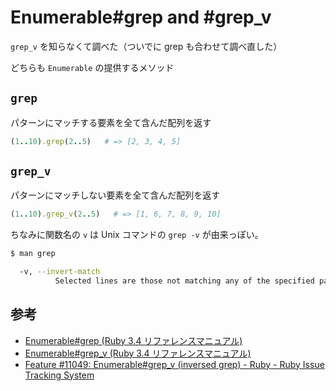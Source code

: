 # Enumerable#grep and #grep_v

`grep_v` を知らなくて調べた（ついでに grep も合わせて調べ直した）

どちらも `Enumerable` の提供するメソッド

## `grep`

パターンにマッチする要素を全て含んだ配列を返す

```rb
(1..10).grep(2..5)   # => [2, 3, 4, 5]
```

## `grep_v`

パターンにマッチしない要素を全て含んだ配列を返す

```rb
(1..10).grep_v(2..5)   # => [1, 6, 7, 8, 9, 10]
```

ちなみに関数名の `v` は Unix コマンドの `grep -v` が由来っぽい。

```sh
$ man grep

  -v, --invert-match
          Selected lines are those not matching any of the specified patterns.
```

## 参考

- [Enumerable#grep (Ruby 3.4 リファレンスマニュアル)](https://docs.ruby-lang.org/ja/latest/method/Enumerable/i/grep.html)
- [Enumerable#grep_v (Ruby 3.4 リファレンスマニュアル)](https://docs.ruby-lang.org/ja/latest/method/Enumerable/i/grep_v.html)
- [Feature #11049: Enumerable#grep_v (inversed grep) - Ruby - Ruby Issue Tracking System](https://bugs.ruby-lang.org/issues/11049)
